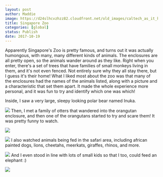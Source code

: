 ```yaml
---
layout: post
author: Maddie
image: https://d24slhcvzhzz82.cloudfront.net/old_images/caltech_as_it_happens/6a0105349b8251970b01bb09cbe1f0970d.jpg
title: Singapore Zoo
categories: [global]
status: Publish
date: 2017-10-19
---
```


Apparently Singapore's Zoo is pretty famous, and turns out it was actually humongous, with many, many different kinds of animals. The enclosures are all pretty open, so the animals wander around as they like. Right when you enter, there's a set of trees that have families of small monkeys living in them, and it's not even fenced. Not entirely sure why they all stay there, but I guess it's their home!
What I liked most about the zoo was that many of the enclosures had the names of the animals listed, along with a picture and a characteristic that set them apart. It made the whole experience more personal, and it was fun to try and identify which one was which!

Inside, I saw a very large, sleepy looking polar bear named Inuka.


![](https://d24slhcvzhzz82.cloudfront.net/old_images/caltech_as_it_happens/6a0105349b8251970b01bb09cbe1fa970d.jpg)
Then, I met a family of otters that wandered into the orangutan enclosure, and then one of the orangutans started to try and scare them! It was pretty funny to watch.


![](https://d24slhcvzhzz82.cloudfront.net/old_images/caltech_as_it_happens/6a0105349b8251970b01bb09cbe20a970d.jpg)

![](https://d24slhcvzhzz82.cloudfront.net/old_images/caltech_as_it_happens/6a0105349b8251970b01b8d2b328d2970c.jpg)
I also watched animals being fed in the safari area, including african painted dogs, lions, cheetahs, meerkats, giraffes, rhinos, and more.


![](https://d24slhcvzhzz82.cloudfront.net/old_images/caltech_as_it_happens/6a0105349b8251970b01b8d2b328db970c.jpg)
And I even stood in line with lots of small kids so that I too, could feed an elephant :)


![](https://d24slhcvzhzz82.cloudfront.net/old_images/caltech_as_it_happens/6a0105349b8251970b01b7c928bed9970b.jpg)
